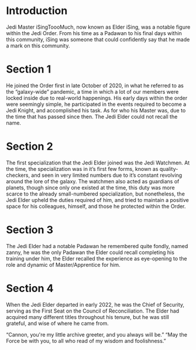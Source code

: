 # Introduction

Jedi Master iSingToooMuch, now known as Elder iSing, was a notable figure within the Jedi Order.
From his time as a Padawan to his final days within this community, iSing was someone that could confidently say that he made a mark on this community.

# Section 1

He joined the Order first in late October of 2020, in what he referred to as the “galaxy-wide” pandemic, a time in which a lot of our members were locked inside due to real-world happenings.
His early days within the order were seemingly simple, he participated in the events required to become a Jedi Knight, and accomplished his task.
As for who his Master was, due to the time that has passed since then.
The Jedi Elder could not recall the name.

# Section 2

The first specialization that the Jedi Elder joined was the Jedi Watchmen.
At the time, the specialization was in it’s first few forms, known as quality-checkers, and seen in very limited numbers due to it’s constant revolving around the lore of the galaxy.
The watchmen also acted as guardians of planets, though since only one existed at the time, this duty was more scarce to the already small-numbered specialization, but nonetheless, the Jedi Elder upheld the duties required of him, and tried to maintain a positive space for his colleagues, himself, and those he protected within the Order.

# Section 3

The Jedi Elder had a notable Padawan he remembered quite fondly, named zanny, he was the only Padawan the Elder could recall completing his training under him, the Elder recalled the experience as eye-opening to the role and dynamic of Master/Apprentice for him.

# Section 4

When the Jedi Elder departed in early 2022, he was the Chief of Security, serving as the First Seat on the Council of Reconciliation.
The Elder had acquired many different titles throughout his tenure, but he was still grateful, and wise of where he came from.

“Cannon, you're my little archive greeter, and you always will be.”
“May the Force be with you, to all who read of my wisdom and foolishness.”

